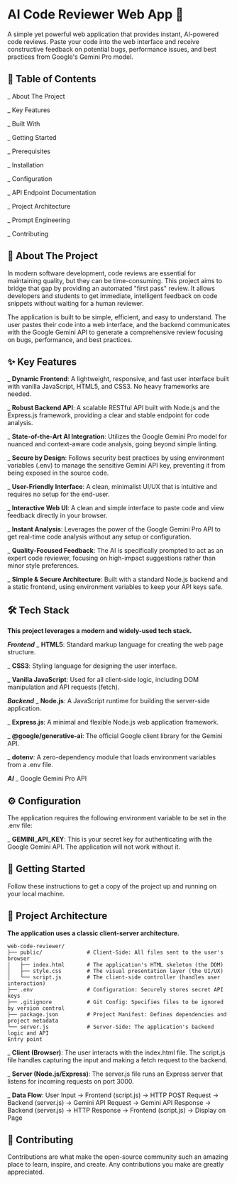 # AI Code Reviewer Web App 🤖
A simple yet powerful web application that provides instant, AI-powered code reviews. Paste your code into the web interface and receive constructive feedback on potential bugs, performance issues, and best practices from Google's Gemini Pro model.

## 📖 Table of Contents
_ About The Project

_ Key Features

_ Built With

_ Getting Started

_ Prerequisites

_ Installation

_ Configuration

_ API Endpoint Documentation

_ Project Architecture

_ Prompt Engineering

_ Contributing

## 📖 About The Project
In modern software development, code reviews are essential for maintaining quality, but they can be time-consuming. This project aims to bridge that gap by providing an automated "first pass" review. It allows developers and students to get immediate, intelligent feedback on code snippets without waiting for a human reviewer.

The application is built to be simple, efficient, and easy to understand. The user pastes their code into a web interface, and the backend communicates with the Google Gemini API to generate a comprehensive review focusing on bugs, performance, and best practices.


## ✨ Key Features
_ **Dynamic Frontend**: A lightweight, responsive, and fast user interface built with vanilla JavaScript, HTML5, and CSS3. No heavy frameworks are needed.

_ **Robust Backend API**: A scalable RESTful API built with Node.js and the Express.js framework, providing a clear and stable endpoint for code analysis.

_ **State-of-the-Art AI Integration**: Utilizes the Google Gemini Pro model for nuanced and context-aware code analysis, going beyond simple linting.

_ **Secure by Design**: Follows security best practices by using environment variables (.env) to manage the sensitive Gemini API key, preventing it from being exposed in the source code.

_ **User-Friendly Interface**: A clean, minimalist UI/UX that is intuitive and requires no setup for the end-user.

_ **Interactive Web UI**: A clean and simple interface to paste code and view feedback directly in your browser.

_ **Instant Analysis**: Leverages the power of the Google Gemini Pro API to get real-time code analysis without any setup or configuration.

_ **Quality-Focused Feedback**: The AI is specifically prompted to act as an expert code reviewer, focusing on high-impact suggestions rather than minor style preferences.

_ **Simple & Secure Architecture**: Built with a standard Node.js backend and a static frontend, using environment variables to keep your API keys safe.

## 🛠️ Tech Stack
**This project leverages a modern and widely-used tech stack.**

***Frontend***
_ **HTML5**: Standard markup language for creating the web page structure.

_ **CSS3**: Styling language for designing the user interface.

_ **Vanilla JavaScript**: Used for all client-side logic, including DOM manipulation and API requests (fetch).

***Backend***
_ **Node.js**: A JavaScript runtime for building the server-side application.

_ **Express.js**: A minimal and flexible Node.js web application framework.

_ **@google/generative-ai**: The official Google client library for the Gemini API.

_ **dotenv**: A zero-dependency module that loads environment variables from a .env file.

***AI***
_ Google Gemini Pro API


## ⚙️ Configuration
The application requires the following environment variable to be set in the .env file:

_ **GEMINI_API_KEY**: This is your secret key for authenticating with the Google Gemini API. The application will not work without it.


## 🚀 Getting Started
Follow these instructions to get a copy of the project up and running on your local machine.


## 📂 Project Architecture
**The application uses a classic client-server architecture.**
```
web-code-reviewer/
├── public/              # Client-Side: All files sent to the user's browser
│   ├── index.html       # The application's HTML skeleton (the DOM)
│   ├── style.css        # The visual presentation layer (the UI/UX)
│   └── script.js        # The client-side controller (handles user interaction)
├── .env                 # Configuration: Securely stores secret API keys
├── .gitignore           # Git Config: Specifies files to be ignored by version control
├── package.json         # Project Manifest: Defines dependencies and project metadata
└── server.js            # Server-Side: The application's backend logic and API
Entry point
```

_ **Client (Browser)**: The user interacts with the index.html file. The script.js file handles capturing the input and making a fetch request to the backend.

_ **Server (Node.js/Express)**: The server.js file runs an Express server that listens for incoming requests on port 3000.

_ **Data Flow**:
User Input -> Frontend (script.js) -> HTTP POST Request -> Backend (server.js) -> Gemini API Request -> Gemini API Response -> Backend (server.js) -> HTTP Response -> Frontend (script.js) -> Display on Page


## 🤝 Contributing
Contributions are what make the open-source community such an amazing place to learn, inspire, and create. Any contributions you make are greatly appreciated.

